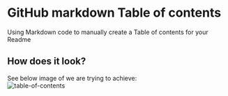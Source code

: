 # GitHub markdown Table of contents
Using Markdown code to manually create a Table of contents for your Readme
## How does it look?
See below image of we are trying to achieve:<br>
![table-of-contents](https://github.com/danielurra/github-markdown-table-of-contents/assets/51704179/8f819f0b-cb95-45c2-9aee-77b6de9e75dd)
